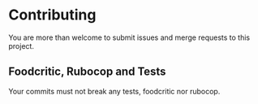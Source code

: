 # Contributing
You are more than welcome to submit issues and merge requests to this project.

## Foodcritic, Rubocop and Tests
Your commits must not break any tests, foodcritic nor rubocop.
